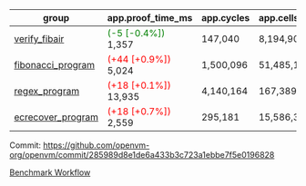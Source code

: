 | group | app.proof_time_ms | app.cycles | app.cells_used | leaf.proof_time_ms | leaf.cycles | leaf.cells_used |
| -- | -- | -- | -- | -- | -- | -- |
| [verify_fibair](https://github.com/openvm-org/openvm/blob/benchmark-results/benchmarks-pr/1406/verify_fibair-285989d8e1de6a433b3c723a1ebbe7f5e0196828.md) |<span style='color: green'>(-5 [-0.4%])</span> 1,357 |  147,040 |  8,194,904 |- | - | - |
| [fibonacci_program](https://github.com/openvm-org/openvm/blob/benchmark-results/benchmarks-pr/1406/fibonacci-285989d8e1de6a433b3c723a1ebbe7f5e0196828.md) |<span style='color: red'>(+44 [+0.9%])</span> 5,024 |  1,500,096 |  51,485,167 |- | - | - |
| [regex_program](https://github.com/openvm-org/openvm/blob/benchmark-results/benchmarks-pr/1406/regex-285989d8e1de6a433b3c723a1ebbe7f5e0196828.md) |<span style='color: red'>(+18 [+0.1%])</span> 13,935 |  4,140,164 |  167,389,450 |- | - | - |
| [ecrecover_program](https://github.com/openvm-org/openvm/blob/benchmark-results/benchmarks-pr/1406/ecrecover-285989d8e1de6a433b3c723a1ebbe7f5e0196828.md) |<span style='color: red'>(+18 [+0.7%])</span> 2,559 |  295,181 |  15,586,346 |- | - | - |


Commit: https://github.com/openvm-org/openvm/commit/285989d8e1de6a433b3c723a1ebbe7f5e0196828

[Benchmark Workflow](https://github.com/openvm-org/openvm/actions/runs/13801000877)
